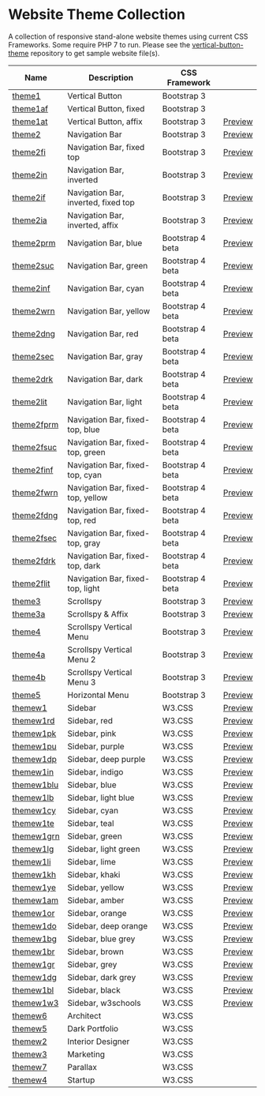 # Website Theme Collection
A collection of responsive stand-alone website themes using current CSS Frameworks.  Some require PHP 7 to run.  Please see the [vertical-button-theme](https://github.com/emrickj/vertical-button-theme) repository to get sample website file(s).

| Name | Description | CSS Framework | |
| --- | --- | --- | --- |
| [theme1](theme1.php) | Vertical Button | Bootstrap 3 | |
| [theme1af](theme1af.php) | Vertical Button, fixed | Bootstrap 3 | |
| [theme1at](theme1at.php) | Vertical Button, affix | Bootstrap 3 | [Preview](https://www.gem-editor.com/gwc/theme1at.php?u=500) |
| [theme2](theme2.php) | Navigation Bar | Bootstrap 3 | [Preview](https://www.gem-editor.com/gwc/theme2.php?u=500) |
| [theme2fi](theme2fi.php) | Navigation Bar, fixed top | Bootstrap 3 | [Preview](https://www.gem-editor.com/gwc/theme2fi.php?u=500) |
| [theme2in](theme2in.php) | Navigation Bar, inverted | Bootstrap 3 | [Preview](https://www.gem-editor.com/gwc/theme2in.php?u=500) |
| [theme2if](theme2if.php) | Navigation Bar, inverted, fixed top | Bootstrap 3 | [Preview](https://www.gem-editor.com/gwc/theme2if.php?u=500) |
| [theme2ia](theme2ia.php) | Navigation Bar, inverted, affix | Bootstrap 3 | [Preview](https://www.gem-editor.com/gwc/theme2ia.php?u=500) |
| [theme2prm](theme2prm.php) | Navigation Bar, blue | Bootstrap 4 beta | [Preview](https://www.gem-editor.com/gwc/theme2prm.php?u=500) |
| [theme2suc](theme2suc.php) | Navigation Bar, green | Bootstrap 4 beta | [Preview](https://www.gem-editor.com/gwc/theme2suc.php?u=500) |
| [theme2inf](theme2inf.php) | Navigation Bar, cyan | Bootstrap 4 beta | [Preview](https://www.gem-editor.com/gwc/theme2inf.php?u=500) |
| [theme2wrn](theme2wrn.php) | Navigation Bar, yellow | Bootstrap 4 beta | [Preview](https://www.gem-editor.com/gwc/theme2wrn.php?u=500) |
| [theme2dng](theme2dng.php) | Navigation Bar, red | Bootstrap 4 beta | [Preview](https://www.gem-editor.com/gwc/theme2dng.php?u=500) |
| [theme2sec](theme2sec.php) | Navigation Bar, gray | Bootstrap 4 beta | [Preview](https://www.gem-editor.com/gwc/theme2sec.php?u=500) |
| [theme2drk](theme2drk.php) | Navigation Bar, dark | Bootstrap 4 beta | [Preview](https://www.gem-editor.com/gwc/theme2drk.php?u=500) |
| [theme2lit](theme2lit.php) | Navigation Bar, light | Bootstrap 4 beta | [Preview](https://www.gem-editor.com/gwc/theme2lit.php?u=500) |
| [theme2fprm](theme2fprm.php) | Navigation Bar, fixed-top, blue | Bootstrap 4 beta | [Preview](https://www.gem-editor.com/gwc/theme2fprm.php?u=500) |
| [theme2fsuc](theme2fsuc.php) | Navigation Bar, fixed-top, green | Bootstrap 4 beta | [Preview](https://www.gem-editor.com/gwc/theme2fsuc.php?u=500) |
| [theme2finf](theme2finf.php) | Navigation Bar, fixed-top, cyan | Bootstrap 4 beta | [Preview](https://www.gem-editor.com/gwc/theme2finf.php?u=500) |
| [theme2fwrn](theme2fwrn.php) | Navigation Bar, fixed-top, yellow | Bootstrap 4 beta | [Preview](https://www.gem-editor.com/gwc/theme2fwrn.php?u=500) |
| [theme2fdng](theme2fdng.php) | Navigation Bar, fixed-top, red | Bootstrap 4 beta | [Preview](https://www.gem-editor.com/gwc/theme2fdng.php?u=500) |
| [theme2fsec](theme2fsec.php) | Navigation Bar, fixed-top, gray | Bootstrap 4 beta | [Preview](https://www.gem-editor.com/gwc/theme2fsec.php?u=500) |
| [theme2fdrk](theme2fdrk.php) | Navigation Bar, fixed-top, dark | Bootstrap 4 beta | [Preview](https://www.gem-editor.com/gwc/theme2fdrk.php?u=500) |
| [theme2flit](theme2flit.php) | Navigation Bar, fixed-top, light | Bootstrap 4 beta | [Preview](https://www.gem-editor.com/gwc/theme2flit.php?u=500) |
| [theme3](theme3.php) | Scrollspy | Bootstrap 3 | [Preview](https://www.gem-editor.com/gwc/theme3.php?u=501) |
| [theme3a](theme3a.php) | Scrollspy & Affix | Bootstrap 3 | [Preview](https://www.gem-editor.com/gwc/theme3a.php?u=501) |
| [theme4](theme4.php) | Scrollspy Vertical Menu | Bootstrap 3 | [Preview](https://www.gem-editor.com/gwc/theme4.php?u=501) |
| [theme4a](theme4a.php) | Scrollspy Vertical Menu 2 | Bootstrap 3 | [Preview](https://www.gem-editor.com/gwc/theme4a.php?u=501) |
| [theme4b](theme4b.php) | Scrollspy Vertical Menu 3 | Bootstrap 3 | [Preview](https://www.gem-editor.com/gwc/theme4b.php?u=501) |
| [theme5](theme5.php) | Horizontal Menu | Bootstrap 3 | [Preview](https://www.gem-editor.com/gwc/theme5.php?u=500) |
| [themew1](themew1.php) | Sidebar | W3.CSS | [Preview](https://www.gem-editor.com/gwc/themew1.php?u=501) |
| [themew1rd](themew1rd.php) | Sidebar, red | W3.CSS | [Preview](https://www.gem-editor.com/gwc/themew1rd.php?u=501) |
| [themew1pk](themew1pk.php) | Sidebar, pink | W3.CSS | [Preview](https://www.gem-editor.com/gwc/themew1pk.php?u=501) |
| [themew1pu](themew1pu.php) | Sidebar, purple | W3.CSS | [Preview](https://www.gem-editor.com/gwc/themew1pu.php?u=501) |
| [themew1dp](themew1dp.php) | Sidebar, deep purple | W3.CSS | [Preview](https://www.gem-editor.com/gwc/themew1dp.php?u=501) |
| [themew1in](themew1in.php) | Sidebar, indigo | W3.CSS | [Preview](https://www.gem-editor.com/gwc/themew1in.php?u=501) |
| [themew1blu](themew1blu.php) | Sidebar, blue | W3.CSS | [Preview](https://www.gem-editor.com/gwc/themew1blu.php?u=501) |
| [themew1lb](themew1lb.php) | Sidebar, light blue | W3.CSS | [Preview](https://www.gem-editor.com/gwc/themew1lb.php?u=501) |
| [themew1cy](themew1cy.php) | Sidebar, cyan | W3.CSS | [Preview](https://www.gem-editor.com/gwc/themew1cy.php?u=501) |
| [themew1te](themew1te.php) | Sidebar, teal | W3.CSS | [Preview](https://www.gem-editor.com/gwc/themew1te.php?u=501) |
| [themew1grn](themew1grn.php) | Sidebar, green | W3.CSS | [Preview](https://www.gem-editor.com/gwc/themew1grn.php?u=501) |
| [themew1lg](themew1lg.php) | Sidebar, light green | W3.CSS | [Preview](https://www.gem-editor.com/gwc/themew1lg.php?u=501) |
| [themew1li](themew1li.php) | Sidebar, lime | W3.CSS | [Preview](https://www.gem-editor.com/gwc/themew1li.php?u=501) |
| [themew1kh](themew1kh.php) | Sidebar, khaki | W3.CSS | [Preview](https://www.gem-editor.com/gwc/themew1kh.php?u=501) |
| [themew1ye](themew1ye.php) | Sidebar, yellow | W3.CSS | [Preview](https://www.gem-editor.com/gwc/themew1ye.php?u=501) |
| [themew1am](themew1am.php) | Sidebar, amber | W3.CSS | [Preview](https://www.gem-editor.com/gwc/themew1am.php?u=501) |
| [themew1or](themew1or.php) | Sidebar, orange | W3.CSS | [Preview](https://www.gem-editor.com/gwc/themew1or.php?u=501) |
| [themew1do](themew1do.php) | Sidebar, deep orange | W3.CSS | [Preview](https://www.gem-editor.com/gwc/themew1do.php?u=501) |
| [themew1bg](themew1bg.php) | Sidebar, blue grey | W3.CSS | [Preview](https://www.gem-editor.com/gwc/themew1bg.php?u=501) |
| [themew1br](themew1br.php) | Sidebar, brown | W3.CSS | [Preview](https://www.gem-editor.com/gwc/themew1br.php?u=501) |
| [themew1gr](themew1gr.php) | Sidebar, grey | W3.CSS | [Preview](https://www.gem-editor.com/gwc/themew1gr.php?u=501) |
| [themew1dg](themew1dg.php) | Sidebar, dark grey | W3.CSS | [Preview](https://www.gem-editor.com/gwc/themew1dg.php?u=501) |
| [themew1bl](themew1bl.php) | Sidebar, black | W3.CSS | [Preview](https://www.gem-editor.com/gwc/themew1bl.php?u=501) |
| [themew1w3](themew1w3.php) | Sidebar, w3schools | W3.CSS | [Preview](https://www.gem-editor.com/gwc/themew1w3.php?u=501) |
| [themew6](themew6.php) | Architect | W3.CSS |
| [themew5](themew5.php) | Dark Portfolio | W3.CSS |
| [themew2](themew2.php) | Interior Designer | W3.CSS |
| [themew3](themew3.php) | Marketing | W3.CSS |
| [themew7](themew7.php) | Parallax | W3.CSS |
| [themew4](themew4.php) | Startup | W3.CSS |

